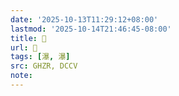 ```yaml
---
date: '2025-10-13T11:29:12+08:00'
lastmod: '2025-10-14T21:46:45-08:00'
title: 󰠡
url: 󰠡
tags: [瀑, 瀑]
src: GHZR, DCCV
note:
---
```

